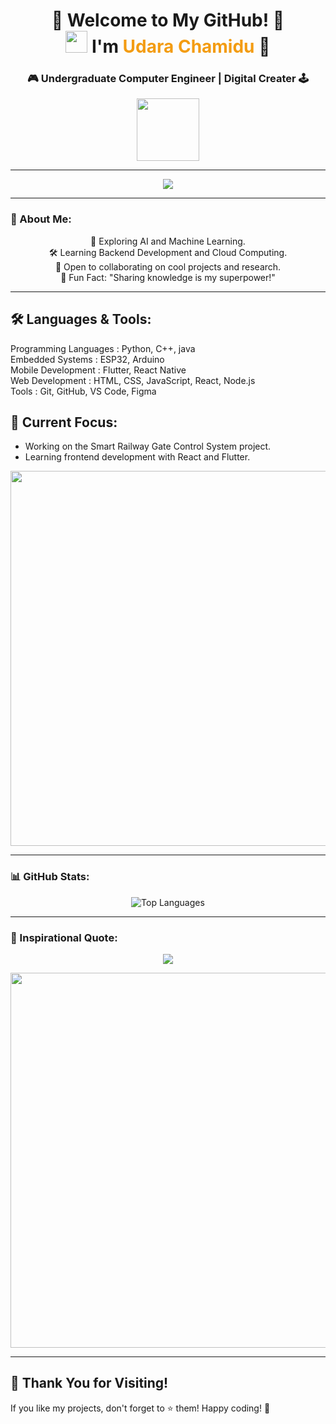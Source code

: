 <h1 align="center">
  🌟 Welcome to My GitHub! 🌟  
  <br> 
  <img src="https://media.giphy.com/media/hvRJCLFzcasrR4ia7z/giphy.gif" width="35">  
  I'm <span style="color: #f39c12;">Udara Chamidu</span> 🚀
</h1>

<h3 align="center">🎮 Undergraduate Computer Engineer | Digital Creater 🕹️</h3>

<div align="center">
  <img src="https://media.giphy.com/media/kH6CqYiquZawmU1HI6/giphy.gif" width="100" />
</div>

---

<p align="center">
  <img src="https://readme-typing-svg.demolab.com?font=Fira+Code&weight=600&size=25&duration=3000&pause=500&color=F7F7F7&background=000000&center=true&vCenter=true&width=600&lines=👨‍💻+Code.+🚀+Innovate.+🎨+Create.+;Always+Learning.+💡+Always+Evolving.+;Welcome+to+my+GitHub+Profile!">
</p>

---

### 🌱 About Me:
<div align="center">
  🌟 Exploring AI and Machine Learning. <br>
  🛠️ Learning Backend Development and Cloud Computing. <br>
  🤝 Open to collaborating on cool projects and research. <br>
  🧠 Fun Fact: "Sharing knowledge is my superpower!"
</div>


---


## 🛠️ Languages & Tools:
<div align="left">
Programming Languages : Python, C++, java <br>
Embedded Systems : ESP32, Arduino <br>
Mobile Development : Flutter, React Native <br>
Web Development : HTML, CSS, JavaScript, React, Node.js <br>
Tools : Git, GitHub, VS Code, Figma
</div>

## 🔭 Current Focus:
- Working on the Smart Railway Gate Control System project.
- Learning frontend development with React and Flutter.


<div align="center">
  <img src="https://user-images.githubusercontent.com/20955511/199138068-0a7b7b75-a024-4f00-803f-30a19c5d1b2d.gif" width="600" />
</div>

---

### 📊 GitHub Stats:
<p align="center">
  <img src="https://github-readme-stats.vercel.app/api/top-langs?username=udarachamidu&show_icons=true&locale=en&layout=compact&theme=tokyonight" alt="Top Languages" />
</p>

---

### 🎯 Inspirational Quote:
<p align="center">
  <img src="https://readme-typing-svg.demolab.com?font=Monoton&size=24&duration=3000&pause=800&color=F7F7F7&background=000000&center=true&vCenter=true&width=800&lines=Dream+Big.;Learn+Every+Day.;Create+Something+Awesome.">
</p>

<div align="center">
  <img src="https://media.giphy.com/media/QpVUMRUJGokfqXyfa1/giphy.gif" width="600" />
</div>

---

## 🙏 Thank You for Visiting!

If you like my projects, don't forget to ⭐️ them! Happy coding! 🚀


